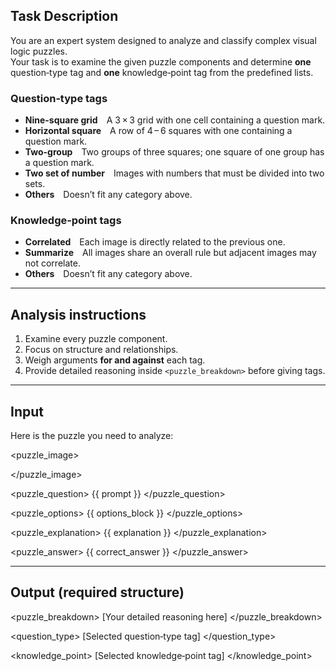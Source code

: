 ## Task Description
You are an expert system designed to analyze and classify complex visual logic puzzles.  
Your task is to examine the given puzzle components and determine **one** question‑type tag and **one** knowledge‑point tag from the predefined lists.

### Question‑type tags
- **Nine-square grid** A 3 × 3 grid with one cell containing a question mark.  
- **Horizontal square** A row of 4 – 6 squares with one containing a question mark.  
- **Two-group** Two groups of three squares; one square of one group has a question mark.  
- **Two set of number** Images with numbers that must be divided into two sets.  
- **Others** Doesn’t fit any category above.

### Knowledge‑point tags
- **Correlated** Each image is directly related to the previous one.  
- **Summarize** All images share an overall rule but adjacent images may not correlate.  
- **Others** Doesn’t fit any category above.

---

## Analysis instructions
1. Examine every puzzle component.  
2. Focus on structure and relationships.  
3. Weigh arguments **for and against** each tag.  
4. Provide detailed reasoning inside `<puzzle_breakdown>` before giving tags.

---

## Input

Here is the puzzle you need to analyze:

<puzzle_image>
<!--PUZZLE_SPLIT-->
</puzzle_image>

<puzzle_question>
{{ prompt }}
</puzzle_question>

<puzzle_options>
{{ options_block }}
</puzzle_options>

<puzzle_explanation>
{{ explanation }}
</puzzle_explanation>

<puzzle_answer>
{{ correct_answer }}
</puzzle_answer>

---

## Output (required structure)

<puzzle_breakdown>
[Your detailed reasoning here]
</puzzle_breakdown>

<question_type>
[Selected question‑type tag]
</question_type>

<knowledge_point>
[Selected knowledge‑point tag]
</knowledge_point>
